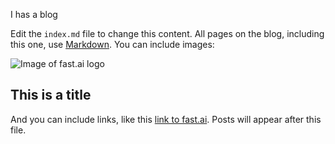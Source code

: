 I has a blog

Edit the `index.md` file to change this content. All pages on the blog, including this one, use [Markdown](https://guides.github.com/features/mastering-markdown/). You can include images:

![Image of fast.ai logo](https://vignette.wikia.nocookie.net/steven-universe/images/8/83/Steg_%28Modelsheet_4%29_by_RylerGamerDBS.png/revision/latest?cb=20191113001914)

## This is a title

And you can include links, like this [link to fast.ai](https://duckduckgo.com/). Posts will appear after this file. 

